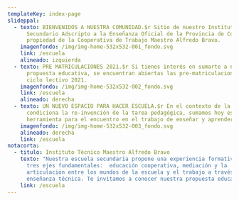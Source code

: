 ```yaml
---
templateKey: index-page
slideppal:
  - texto: BIENVENIDOS A NUESTRA COMUNIDAD.$r Sitio de nuestro Instituto Educativo
      Secundario Adscripto a la Enseñanza Oficial de la Provincia de Córdoba,
      propiedad de la Cooperativa de Trabajo Maestro Alfredo Bravo.
    imagenfondo: /img/img-home-532x532-001_fondo.svg
    link: /escuela
    alineado: izquierda
  - texto: PRE MATRICULACIONES 2021.$r Si tienes interés en sumarte a nuestra
      propuesta educativa, se encuentran abiertas las pre-matriculaciones del
      ciclo lectivo 2021.
    imagenfondo: /img/img-home-532x532-002_fondo.svg
    link: /escuela
    alineado: derecha
  - texto: UN NUEVO ESPACIO PARA HACER ESCUELA.$r En el contexto de la pandemia que
      condiciona la re-invención de la tarea pedagógica, sumamos hoy esta nueva
      herramienta para el encuentro en el trabajo de enseñar y aprender.
    imagenfondo: /img/img-home-532x532-003_fondo.svg
    alineado: derecha
    link: /escuela
notacorta:
  - titulo: Instituto Técnico Maestro Alfredo Bravo
    texto: "Nuestra escuela secundaria propone una experiencia formativa a partir de
      tres ejes fundamentales:  educación cooperativa, mediación y la
      articulación entre los mundos de la escuela y el trabajo a través de  la
      enseñanza técnica. Te invitamos a conocer nuestra propuesta educativa."
    link: /escuela
---
```

